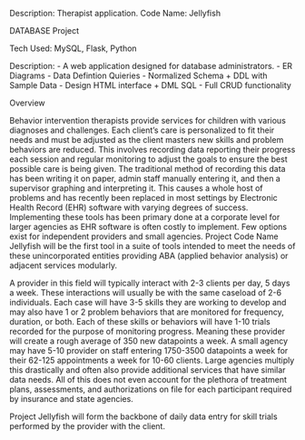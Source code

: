 Description: Therapist application. Code Name: Jellyfish

DATABASE Project

Tech Used: MySQL, Flask, Python

Description: 
    - A web application designed for database administrators. 
    - ER Diagrams
    - Data Defintion Quieries
    - Normalized Schema + DDL with Sample Data 
    - Design HTML interface + DML SQL
    - Full CRUD functionality
 
Overview 

Behavior intervention therapists provide services for children with various diagnoses and challenges. Each client’s care is personalized to fit their needs and must be adjusted as the client masters new skills and problem behaviors are reduced. This involves recording data reporting their progress each session and regular monitoring to adjust the goals to ensure the best possible care is being given. The traditional method of recording this data has been writing it on paper, admin staff manually entering it, and then a supervisor graphing and interpreting it. This causes a whole host of problems and has recently been replaced in most settings by Electronic Health Record (EHR) software with varying degrees of success. Implementing these tools has been primary done at a corporate level for larger agencies as EHR software is often costly to implement. Few options exist for independent providers and small agencies. Project Code Name Jellyfish will be the first tool in a suite of tools intended to meet the needs of these unincorporated entities providing ABA (applied behavior analysis) or adjacent services modularly. 

A provider in this field will typically interact with 2-3 clients per day, 5 days a week. These interactions will usually be with the same caseload of 2-6 individuals. Each case will have 3-5 skills they are working to develop and may also have 1 or 2 problem behaviors that are monitored for frequency, duration, or both. Each of these skills or behaviors will have 1-10 trials recorded for the purpose of monitoring progress. Meaning these provider will create a rough average of 350 new datapoints a week. A small agency may have 5-10 provider on staff entering 1750-3500 datapoints a week for their 62-125 appointments a week for 10-60 clients. Large agencies multiply this drastically and often also provide additional services that have similar data needs. All of this does not even account for the plethora of treatment plans, assessments, and authorizations on file for each participant required by insurance and state agencies. 

Project Jellyfish will form the backbone of daily data entry for skill trials performed by the provider with the client. 
 


    
